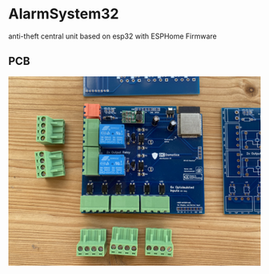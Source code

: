 # AlarmSystem32
anti-theft central unit based on esp32 with ESPHome Firmware


## PCB
![full_board](https://github.com/cristiandc01/AlarmSystem32/blob/main/Images/full_board.jpeg)
